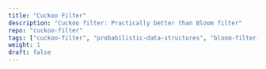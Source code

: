 ```yaml
---
title: "Cuckoo Filter"
description: "Cuckoo filter: Practically better than Bloom filter"
repo: "cuckoo-filter"
tags: ["cuckoo-filter", "probabilistic-data-structures", "bloom-filter-alternative"]
weight: 1
draft: false
---
```

